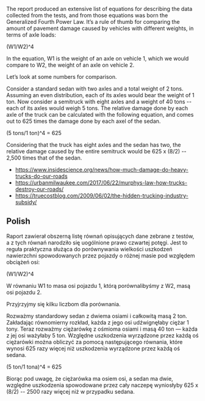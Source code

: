 The report produced an extensive list of equations for describing the data collected from the tests, and from those equations was born the Generalized Fourth Power Law. It’s a rule of thumb for comparing the amount of pavement damage caused by vehicles with different weights, in terms of axle loads:

(W1/W2)^4

In the equation, W1 is the weight of an axle on vehicle 1, which we would compare to W2, the weight of an axle on vehicle 2.

Let’s look at some numbers for comparison.

Consider a standard sedan with two axles and a total weight of 2 tons. Assuming an even distribution, each of its axles would bear the weight of 1 ton. Now consider a semitruck with eight axles and a weight of 40 tons -- each of its axles would weigh 5 tons. The relative damage done by each axle of the truck can be calculated with the following equation, and comes out to 625 times the damage done by each axel of the sedan.

(5 tons/1 ton)^4 = 625

Considering that the truck has eight axles and the sedan has two, the relative damage caused by the entire semitruck would be 625 x (8/2) -- 2,500 times that of the sedan.

- https://www.insidescience.org/news/how-much-damage-do-heavy-trucks-do-our-roads
- https://urbanmilwaukee.com/2017/06/22/murphys-law-how-trucks-destroy-our-roads/
- https://truecostblog.com/2009/06/02/the-hidden-trucking-industry-subsidy/

## Polish

Raport zawierał obszerną listę równań opisujących dane zebrane z testów, a z tych równań narodziło się uogólnione prawo czwartej potęgi. Jest to reguła praktyczna służąca do porównywania wielkości uszkodzeń nawierzchni spowodowanych przez pojazdy o różnej masie pod względem obciążeń osi:

(W1/W2)^4

W równaniu W1 to masa osi pojazdu 1, którą porównalibyśmy z W2, masą osi pojazdu 2.

Przyjrzyjmy się kilku liczbom dla porównania.

Rozważmy standardowy sedan z dwiema osiami i całkowitą masą 2 ton. Zakładając równomierny rozkład, każda z jego osi udźwignęłaby ciężar 1 tony. Teraz rozważmy ciężarówkę z ośmioma osiami i masą 40 ton — każda z jej osi ważyłaby 5 ton. Względne uszkodzenia wyrządzone przez każdą oś ciężarówki można obliczyć za pomocą następującego równania, które wynosi 625 razy więcej niż uszkodzenia wyrządzone przez każdą oś sedana.

(5 ton/1 tona)^4 = 625

Biorąc pod uwagę, że ciężarówka ma osiem osi, a sedan ma dwie, względne uszkodzenia spowodowane przez cały naczepę wyniosłyby 625 x (8/2) -- 2500 razy więcej niż w przypadku sedana.
